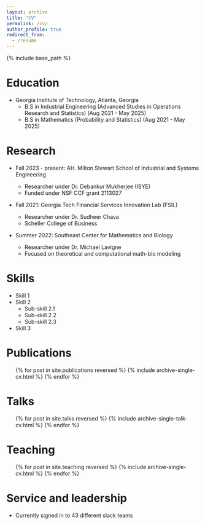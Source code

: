 ```yaml
---
layout: archive
title: "CV"
permalink: /cv/
author_profile: true
redirect_from:
  - /resume
---
```


{% include base_path %}

Education
======
* Georgia Institute of Technology, Atlanta, Georgia
  * B.S in Industrial Engineering (Advanced Studies in Operations Research and Statistics) (Aug 2021 - May 2025)
  * B.S in Mathematics (Probability and Statistics)                                        (Aug 2021 - May 2025)

Research
======
* Fall 2023 - present: AH. Milton Stewart School of Industrial and Systems Engineering
  * Researcher under Dr. Debankur Mukherjee (ISYE) 
  * Funded under NSF CCF grant 2113027

* Fall 2021: Georgia Tech Financial Services Innovation Lab (FSIL)
  * Researcher under Dr. Sudheer Chava
  * Scheller College of Business

* Summer 2022: Southeast Center for Mathematics and Biology
  * Researcher under Dr. Michael Lavigne
  * Focused on theoretical and computational math-bio modeling
  
Skills
======
* Skill 1
* Skill 2
  * Sub-skill 2.1
  * Sub-skill 2.2
  * Sub-skill 2.3
* Skill 3

Publications
======
  <ul>{% for post in site.publications reversed %}
    {% include archive-single-cv.html %}
  {% endfor %}</ul>
  
Talks
======
  <ul>{% for post in site.talks reversed %}
    {% include archive-single-talk-cv.html  %}
  {% endfor %}</ul>
  
Teaching
======
  <ul>{% for post in site.teaching reversed %}
    {% include archive-single-cv.html %}
  {% endfor %}</ul>
  
Service and leadership
======
* Currently signed in to 43 different slack teams
